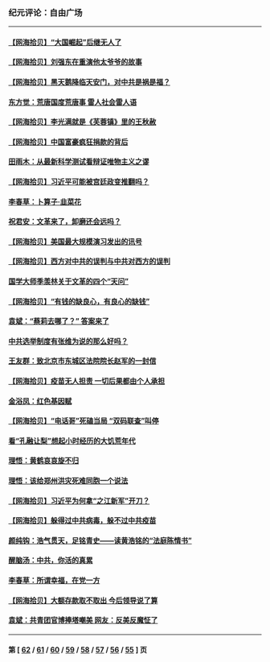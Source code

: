 ### 纪元评论：自由广场
---
#### [【网海拾贝】“大国崛起”后继无人了](../../pages/nsc993/n13221320.md) 
#### [【网海拾贝】刘强东在重演他太爷爷的故事](../../pages/nsc993/n13218844.md) 
#### [【网海拾贝】黑天鹅降临天安门，对中共是祸是福？](../../pages/nsc993/n13216283.md) 
#### [东方觉：荒唐国度荒唐事 雷人社会雷人语](../../pages/nsc993/n13212849.md) 
#### [【网海拾贝】李光满就是《芙蓉镇》里的王秋赦](../../pages/nsc993/n13213872.md) 
#### [【网海拾贝】中国富豪疯狂捐款的背后](../../pages/nsc993/n13211297.md) 
#### [田雨木：从最新科学测试看辩证唯物主义之谬](../../pages/nsc993/n13210926.md) 
#### [【网海拾贝】习近平可能被宫廷政变推翻吗？](../../pages/nsc993/n13209876.md) 
#### [李春草：卜算子·韭菜花](../../pages/nsc993/n13209894.md) 
#### [祝君安：文革来了，卸磨还会远吗？](../../pages/nsc993/n13209892.md) 
#### [【网海拾贝】美国最大规模演习发出的讯号](../../pages/nsc993/n13207637.md) 
#### [【网海拾贝】西方对中共的误判与中共对西方的误判](../../pages/nsc993/n13204854.md) 
#### [国学大师季羡林关于文革的四个“天问”](../../pages/nsc993/n13204917.md) 
#### [【网海拾贝】“有钱的缺良心，有良心的缺钱”](../../pages/nsc993/n13202291.md) 
#### [袁斌：“蔡莉去哪了？” 答案来了](../../pages/nsc993/n13199329.md) 
#### [中共选举制度有张维为说的那么好吗？](../../pages/nsc993/n13199399.md) 
#### [王友群：致北京市东城区法院院长赵军的一封信](../../pages/nsc993/n13198263.md) 
#### [【网海拾贝】疫苗无人担责 一切后果都由个人承担](../../pages/nsc993/n13197255.md) 
#### [金浴凤：红色基因赋](../../pages/nsc993/n13197155.md) 
#### [【网海拾贝】“电话哥”死磕当局 “双码联查”叫停](../../pages/nsc993/n13194888.md) 
#### [看“孔融让梨”想起小时经历的大饥荒年代](../../pages/nsc993/n13195778.md) 
#### [理悟：黄鹤哀哀旋不归](../../pages/nsc993/n13195355.md) 
#### [理悟：该给郑州洪灾死难同胞一个说法](../../pages/nsc993/n13194873.md) 
#### [【网海拾贝】习近平为何拿“之江新军”开刀？](../../pages/nsc993/n13193979.md) 
#### [【网海拾贝】躲得过中共病毒，躲不过中共疫苗](../../pages/nsc993/n13191479.md) 
#### [颜纯钩﻿：浩气贯天，足铭青史——读黄浩铭的“法庭陈情书”](../../pages/nsc993/n13190931.md) 
#### [醒脑汤：中共，你活的真累](../../pages/nsc993/n13190907.md) 
#### [李春草：所谓幸福，在党一方](../../pages/nsc993/n13190320.md) 
#### [【网海拾贝】大额存款取不取出 今后领导说了算](../../pages/nsc993/n13188867.md) 
#### [袁斌：共青团官博捧塔嘲美 网友：反美反魔怔了](../../pages/nsc993/n13188756.md) 

---
#### 第 [ [62](./62.md) / [61](./61.md) / [60](./60.md) / [59](./59.md) / [58](./58.md) / [57](./57.md) / [56](./56.md) / [55](./55.md) ] 页
